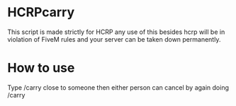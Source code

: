 # HCRPcarry
This script is made strictly for HCRP any use of this besides hcrp will be in violation of FiveM rules and your server can be taken down permanently.

# How to use 
Type /carry close to someone then either person can cancel by again doing /carry
